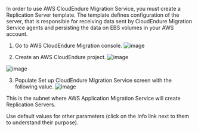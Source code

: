 In order to use AWS CloudEndure Migration Service, you must create a Replication Server template. The template defines configuration of the server, that is responsible for receiving data sent by CloudEndure Migration Service agents and persisting the data on EBS volumes in your AWS account.

1. Go to AWS CloudEndure Migration console.
![image](https://user-images.githubusercontent.com/86204106/224569044-2d66c2dd-48f5-4ec4-98ca-129bfcc9d6c4.png)

2. Create an AWS CloudEndure project.
![image](https://user-images.githubusercontent.com/86204106/224570266-1a6d9d4b-75d0-4815-a019-6143cd27d759.png)

![image](https://user-images.githubusercontent.com/86204106/224570607-c5877f91-4939-432b-be4b-3ce157f8bbc1.png)

3. Populate Set up CloudEndure Migration Service screen with the following value.
![image](https://user-images.githubusercontent.com/86204106/224570278-0ccb4602-2c18-45eb-9557-74e0722f22af.png)

This is the subnet where AWS Application Migration Service will create Replication Servers.

Use default values for other parameters (click on the Info link next to them to understand their purpose).
